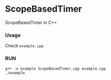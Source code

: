 # ScopeBasedTimer
ScopeBasedTimer in C++

### Usage
Check `example.cpp`

### RUN
    
    g++ -o example ScopeBasedTimer.cpp example.cpp
    ./example